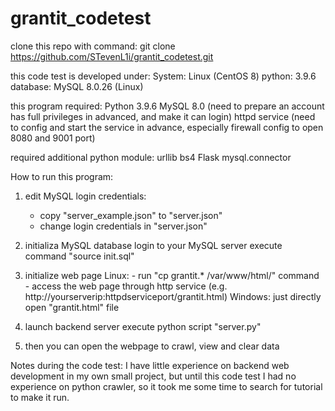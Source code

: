 # grantit_codetest
clone this repo with command:
git clone https://github.com/STevenL1i/grantit_codetest.git

this code test is developed under:
System: Linux (CentOS 8)
python: 3.9.6
database: MySQL 8.0.26 (Linux)


this program required:
    Python 3.9.6
    MySQL 8.0
        (need to prepare an account has full privileges in advanced, and make it can login)
    httpd service
        (need to config and start the service in advance, especially firewall config to open 8080 and 9001 port)

required additional python module:
    urllib
    bs4
    Flask
    mysql.connector


How to run this program:
1. edit MySQL login credentials:
    - copy "server_example.json" to "server.json"
    - change login credentials in "server.json"

2. initializa MySQL database
    login to your MySQL server
    execute command "source init.sql"

3. initialize web page
    Linux: 
        - run "cp grantit.* /var/www/html/" command
        - access the web page through http service
          (e.g. http://yourserverip:httpdserviceport/grantit.html)
    Windows:
        just directly open "grantit.html" file

4. launch backend server
    execute python script "server.py"

5. then you can open the webpage to crawl, view and clear data



Notes during the code test:
I have little experience on backend web development in my own small project, but until this code test I had no experience on python crawler, so it took me some time to search for tutorial to make it run.